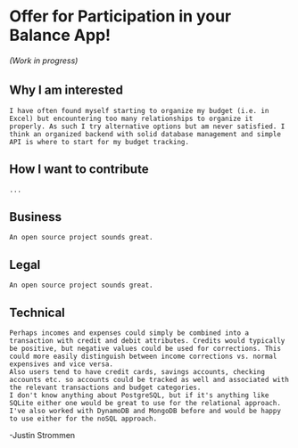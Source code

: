 # Offer for Participation in your Balance App!
###### (Work in progress)

## Why I am interested
    I have often found myself starting to organize my budget (i.e. in Excel) but encountering too many relationships to organize it properly. As such I try alternative options but am never satisfied. I think an organized backend with solid database management and simple API is where to start for my budget tracking.

## How I want to contribute
    ...

## Business
    An open source project sounds great.

## Legal
    An open source project sounds great.

## Technical
    Perhaps incomes and expenses could simply be combined into a transaction with credit and debit attributes. Credits would typically be positive, but negative values could be used for corrections. This could more easily distinguish between income corrections vs. normal expensives and vice versa.
    Also users tend to have credit cards, savings accounts, checking accounts etc. so accounts could be tracked as well and associated with the relevant transactions and budget categories.
    I don't know anything about PostgreSQL, but if it's anything like SQLite either one would be great to use for the relational approach. I've also worked with DynamoDB and MongoDB before and would be happy to use either for the noSQL approach.

-Justin Strommen
